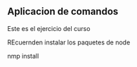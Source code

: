 ## Aplicacion de comandos 

Este es el ejercicio del curso

REcuernden instalar los paquetes de node

nmp install
